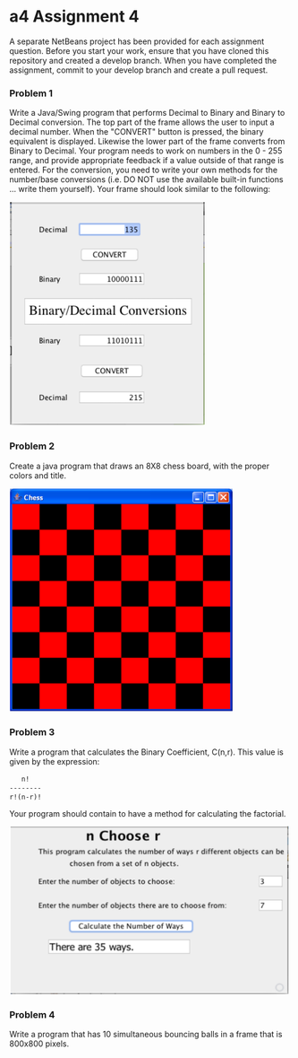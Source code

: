 # a4 Assignment 4

A separate NetBeans project has been provided for each assignment question. Before you start your work, ensure that you have cloned this repository and created a develop branch. When you have completed the assignment, commit to your develop branch and create a pull request.

### Problem 1

Write a Java/Swing program that performs Decimal to Binary and Binary to Decimal conversion. The top part of the frame allows the user to input a decimal number. When the "CONVERT" button is pressed, the binary equivalent is displayed. Likewise the lower part of the frame converts from Binary to Decimal. Your program needs to work on numbers in the 0 - 255 range, and provide appropriate feedback if a value outside of that range is entered. For the conversion, you need to write your own methods for the number/base conversions (i.e. DO NOT use the available built-in functions ... write them yourself). Your frame should look similar to the following:

<img src="https://github.com/BlythICS4U/a4/blob/master/ReadmeImages/Problem1.png" width="350" height="400"/>

### Problem 2

Create a java program that draws an 8X8 chess board, with the proper colors and title.

<img src="https://github.com/BlythICS4U/a4/blob/master/ReadmeImages/Problem2.png" width="400" height="400"/>


### Problem 3

Write a program that calculates the Binary Coefficient, C(n,r). This value is given by the expression:
```
   n!
--------
r!(n-r)!
```
Your program should contain to have a method for calculating the factorial.

<img src="https://github.com/BlythICS4U/a4/blob/master/ReadmeImages/Problem3.png" width="500" height="300"/>

### Problem 4

Write a program that has 10 simultaneous bouncing balls in a frame that is 800x800 pixels.
